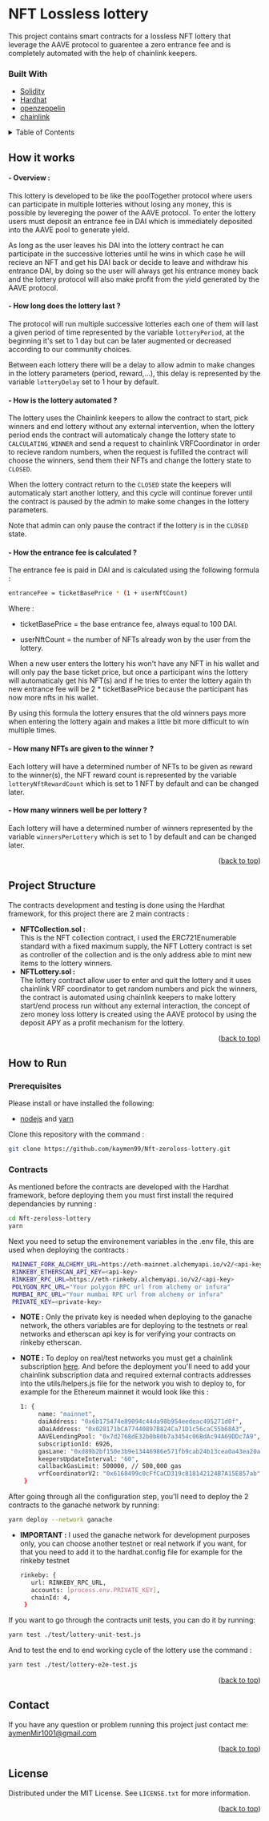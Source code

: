 <div id="top"></div>

<!-- ABOUT THE PROJECT -->

# NFT Lossless lottery

This project contains smart contracts for a lossless NFT lottery that leverage the AAVE protocol to guarentee a zero entrance fee and is completely automated with the help of chainlink keepers.

### Built With

* [Solidity](https://docs.soliditylang.org/)
* [Hardhat](https://hardhat.org/getting-started/)
* [openzeppelin](https://docs.openzeppelin.com)
* [chainlink](https://docs.chain.link/docs/conceptual-overview/)

<details>
  <summary>Table of Contents</summary>
  <ol>
    <li><a href="#how-it-works">How it works</a></li>
    <li><a href="#project-structure">Project structure</a></li>
    <li>
      <a href="#how-to-run">How to Run</a>
      <ul>
       <li><a href="#prerequisites">Prerequisites</a></li>
       <li><a href="#contracts">Contracts</a></li>
      </ul>
    </li>
    <li><a href="#contact">Contact</a></li>
    <li><a href="#license">License</a></li>
  </ol>
</details>

<!-- Working -->

## How it works

####  - Overview :

This lottery is developed to be like the poolTogether protocol where users can participate in multiple lotteries without losing any money, this is possible by levereging the power of the AAVE protocol. To enter the lottery users must deposit an entrance fee in DAI which is immediately deposited into the AAVE pool to generate yield. 

As long as the user leaves his DAI into the lottery contract he can participate in the successive lotteries until he wins in which case he will recieve an NFT and get his DAI back or decide to leave and withdraw his entrance DAI, by doing so the user will always get his entrance money back and the lottery protocol will also make profit from the yield generated by the AAVE protocol.

####  - How long does the lottery last ?

The protocol will run multiple successive lotteries each one of them will last a given period of time represented by the variable `lotteryPeriod`, at the beginning it's set to 1 day but can be later augmented or decreased according to our community choices.

Between each lottery there will be a delay to allow admin to make changes in the lottery parameters (period, reward,...), this delay is represented by the variable `lotteryDelay` set to 1 hour by default.

####  - How is the lottery automated ?

The lottery uses the Chainlink keepers to allow the contract to start, pick winners and end lottery without any external intervention, when the lottery period ends the contract will automaticaly change the lottery state to `CALCULATING_WINNER` and send a request to chainlink VRFCoordinator in order to recieve random numbers, when the request is fufilled the contract will choose the winners, send them their NFTs and change the lottery state to `CLOSED`.

When the lottery contract return to the `CLOSED` state the keepers will automaticaly start another lottery, and this cycle will continue forever until the contract is paused by the admin to make some changes in the lottery parameters.

Note that admin can only pause the contract if the lottery is in the `CLOSED` state.

####  - How the entrance fee is calculated ?

The entrance fee is paid in DAI and is calculated using the following formula :

   ```sh
   entranceFee = ticketBasePrice * (1 + userNftCount)
   ```

Where : 

* ticketBasePrice = the base entrance fee, always equal to 100 DAI.

* userNftCount = the number of NFTs already won by the user from the lottery. 

When a new user enters the lottery his won't have any NFT in his wallet and will only pay the base ticket price, but once a participant wins the lottery will automaticaly get his NFT(s) and if he tries to enter the lottery again th new entrance fee will be 2 * ticketBasePrice because the participant has now more nfts in his wallet.

By using this formula the lottery ensures that the old winners pays more when entering the lottery again and makes a little bit more difficult to win multiple times.

####  - How many NFTs are given to the winner ?

Each lottery will have a determined number of NFTs to be given as reward to the winner(s), the NFT reward count is represented by the variable `lotteryNftRewardCount` which is set to 1 NFT by default and can be changed later.

####  - How many winners well be per lottery ?

Each lottery will have a determined number of winners represented by the variable `winnersPerLottery` which is set to 1 by default and can be changed later.

<p align="right">(<a href="#top">back to top</a>)</p>

<!-- PROJECT STRUCTURE -->

## Project Structure

The contracts development and testing is done using the Hardhat framework, for this project there are 2 main contracts :
      <ul>
       <li><b>NFTCollection.sol :</b></li>
This is the NFT collection contract, i used the ERC721Enumerable standard with a fixed maximum supply, the NFT Lottery contract is set as  controller of the collection and is the only address able to mint new items to the lottery winners. 
       <li><b>NFTLottery.sol :</b></li>
The lottery contract allow user to enter and quit the lottery and it uses chainlink VRF coordinator to get random numbers and pick the winners, the contract is automated using chainlink keepers to make lottery start/end process run without any external interaction, the concept of zero money loss lottery is created using the AAVE protocol by using the deposit APY as a profit mechanism for the lottery.    
      </ul>
<p align="right">(<a href="#top">back to top</a>)</p>

<!-- USAGE GUIDE -->
## How to Run

### Prerequisites

Please install or have installed the following:
* [nodejs](https://nodejs.org/en/download/) and [yarn](https://classic.yarnpkg.com/en/)

Clone this repository with the command :

   ```sh
   git clone https://github.com/kaymen99/Nft-zeroloss-lottery.git
   ```

### Contracts

As mentioned before the contracts are developed with the Hardhat framework, before deploying them you must first install the required dependancies by running :
   ```sh
   cd Nft-zeroloss-lottery
   yarn
   ```
   
Next you need to setup the environement variables in the .env file, this are used when deploying the contracts :

   ```sh
    MAINNET_FORK_ALCHEMY_URL=https://eth-mainnet.alchemyapi.io/v2/<api-key>
    RINKEBY_ETHERSCAN_API_KEY=<api-key>
    RINKEBY_RPC_URL=https://eth-rinkeby.alchemyapi.io/v2/<api-key>
    POLYGON_RPC_URL="Your polygon RPC url from alchemy or infura"
    MUMBAI_RPC_URL="Your mumbai RPC url from alchemy or infura"
    PRIVATE_KEY=<private-key>
   ```
* <b>NOTE :</b> Only the private key is needed when deploying to the ganache network, the others variables are for deploying to the testnets or real networks and etherscan api key is for verifying your contracts on rinkeby etherscan.

* <b>NOTE :</b> To deploy on real/test networks you must get a chainlink subscription [here](https://vrf.chain.link). And before the deployment you'll need to add your chainlink subscription data and required external contracts addresses into the utils/helpers.js file for the network you wish to deploy to, for example for the Ethereum mainnet it would look like this :

   ```sh
   1: {
        name: "mainnet",
        daiAddress: "0x6b175474e89094c44da98b954eedeac495271d0f",
        aDaiAddress: "0x028171bCA77440897B824Ca71D1c56caC55b68A3",
        AAVELendingPool: "0x7d2768dE32b0b80b7a3454c06BdAc94A69DDc7A9",
        subscriptionId: 6926,
        gasLane: "0xd89b2bf150e3b9e13446986e571fb9cab24b13cea0a43ea20a6049a85cc807cc", // 30 gwei
        keepersUpdateInterval: "60",
        callbackGasLimit: 500000, // 500,000 gas
        vrfCoordinatorV2: "0x6168499c0cFfCaCD319c818142124B7A15E857ab",
    }
   ```

After going through all the configuration step, you'll need to deploy the 2 contracts to the ganache network by running: 
   ```sh
   yarn deploy --network ganache
   ```
   
* <b>IMPORTANT :</b> I used the ganache network for development purposes only, you can choose another testnet or real network if you want, for that you need to add it to the hardhat.config file for example for the rinkeby testnet  

   ```sh
   rinkeby: {
      url: RINKEBY_RPC_URL,
      accounts: [process.env.PRIVATE_KEY],
      chainId: 4,
    }
   ```

If you want to go through the contracts unit tests, you can do it by running:
   ```sh
   yarn test ./test/lottery-unit-test.js
   ```
And to test the end to end working cycle of the lottery use the command :
   ```sh
   yarn test ./test/lottery-e2e-test.js
   ```

<p align="right">(<a href="#top">back to top</a>)</p>

<!-- Contact -->
## Contact

If you have any question or problem running this project just contact me: aymenMir1001@gmail.com

<p align="right">(<a href="#top">back to top</a>)</p>

<!-- LICENSE -->
## License

Distributed under the MIT License. See `LICENSE.txt` for more information.

<p align="right">(<a href="#top">back to top</a>)</p>
